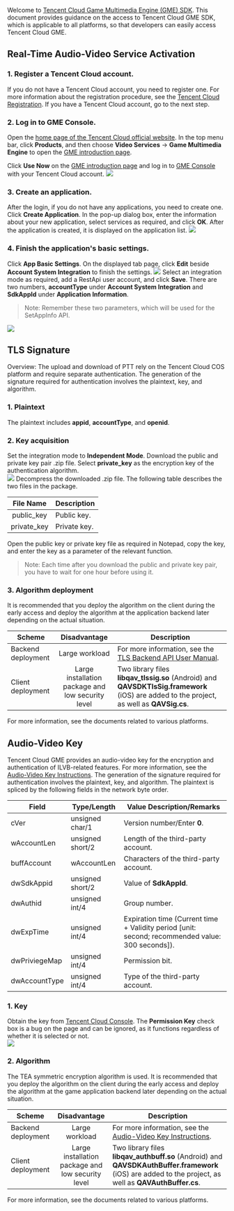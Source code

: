 Welcome to [Tencent Cloud Game Multimedia Engine (GME) SDK](https://cloud.tencent.com/product/tmg?idx=1). This document provides guidance on the access to Tencent Cloud GME SDK, which is applicable to all platforms, so that developers can easily access Tencent Cloud GME.

## Real-Time Audio-Video Service Activation
### 1. Register a Tencent Cloud account.
If you do not have a Tencent Cloud account, you need to register one. For more information about the registration procedure, see the [Tencent Cloud Registration](https://cloud.tencent.com/document/product/378/9603).
If you have a Tencent Cloud account, go to the next step.

### 2. Log in to GME Console.
Open the [home page of the Tencent Cloud official website](https://cloud.tencent.com/). In the top menu bar, click **Products**, and then choose **Video Services** -> **Game Multimedia Engine** to open the [GME introduction page](https://cloud.tencent.com/product/tmg?idx=1).  

Click **Use Now** on the [GME introduction page](https://cloud.tencent.com/product/tmg?idx=1) and log in to [GME Console](https://console.cloud.tencent.com/gme) with your Tencent Cloud account.
![](https://main.qcloudimg.com/raw/603f2694de75b31ab389ba9d3db9efd0.png)

### 3. Create an application.
After the login, if you do not have any applications, you need to create one. Click **Create Application**. In the pop-up dialog box, enter the information about your new application, select services as required, and click **OK**. After the application is created, it is displayed on the application list.
![](https://main.qcloudimg.com/raw/5f71f6d402a06d5303a77f3b63adc53e.png)

### 4. Finish the application's basic settings.
Click **App Basic Settings**. On the displayed tab page, click **Edit** beside **Account System Integration** to finish the settings.
![](https://main.qcloudimg.com/raw/fdcf7504a15a15cfebe9e558e28f9b46.png)
Select an integration mode as required, add a RestApi user account, and click **Save**.
There are two numbers, **accountType** under **Account System Integration** and **SdkAppId** under **Application Information**.
>Note: Remember these two parameters, which will be used for the SetAppInfo API.

![](https://main.qcloudimg.com/raw/2f25ace3d3307048258a160a1bc660ce.png)

## TLS Signature
Overview: The upload and download of PTT rely on the Tencent Cloud COS platform and require separate authentication. The generation of the signature required for authentication involves the plaintext, key, and algorithm.
### 1. Plaintext
The plaintext includes **appid**, **accountType**, and **openid**.

### 2. Key acquisition
Set the integration mode to **Independent Mode**. Download the public and private key pair .zip file. Select **private_key** as the encryption key of the authentication algorithm.  
![](https://main.qcloudimg.com/raw/ff81abec59251394e6ed42137a7df92e.png)
Decompress the downloaded .zip file. The following table describes the two files in the package. 

|File Name       |Description    |
| :-----------: | ------------- |
|public_key |Public key.|
|private_key |Private key.|


Open the public key or private key file as required in Notepad, copy the key, and enter the key as a parameter of the relevant function.
>Note: Each time after you download the public and private key pair, you have to wait for one hour before using it.

### 3. Algorithm deployment
It is recommended that you deploy the algorithm on the client during the early access and deploy the algorithm at the application backend later depending on the actual situation.

|Scheme       | Disadvantage        | Description |
| ------------- |:-------------:| ------------- |
| Backend deployment    		|Large workload 				|For more information, see the [TLS Backend API User Manual](https://cloud.tencent.com/document/product/269/1510#1-.E6.A6.82.E8.BF.B0).					|
| Client deployment      	| Large installation package and low security level  		|Two library files **libqav_tlssig.so** (Android) and **QAVSDKTlsSig.framework** (iOS) are added to the project, as well as **QAVSig.cs**. 	|  

For more information, see the documents related to various platforms.

## Audio-Video Key
Tencent Cloud GME provides an audio-video key for the encryption and authentication of ILVB-related features. For more information, see the [Audio-Video Key Instructions](https://cloud.tencent.com/document/product/268/11240).
The generation of the signature required for authentication involves the plaintext, key, and algorithm.
The plaintext is spliced by the following fields in the network byte order.

|Field    		| Type/Length			| Value Description/Remarks|
| ---------------- |------------------- |--------------|
| cVer 				|unsigned char/1 	|Version number/Enter **0**.|
| wAccountLen 		|unsigned short/2 	|Length of the third-party account.	|
| buffAccount 		|wAccountLen 		|Characters of the third-party account.	|
| dwSdkAppid 		|unsigned short/2 	|Value of **SdkAppId**.				|
| dwAuthid 			|unsigned int/4 		|Group number.				|
| dwExpTime 		|unsigned int/4 		|Expiration time (Current time + Validity period [unit: second; recommended value: 300 seconds]).|
| dwPriviegeMap 	|unsigned int/4 		|Permission bit.					|
| dwAccountType 	|unsigned int/4 		|Type of the third-party account.			|


### 1. Key
Obtain the key from [Tencent Cloud Console](https://console.cloud.tencent.com/ilvb?show=2). The **Permission Key** check box is a bug on the page and can be ignored, as it functions regardless of whether it is selected or not.  
![](https://main.qcloudimg.com/raw/3484d992b06830c504fa3267009aaef8.png)

### 2. Algorithm
The TEA symmetric encryption algorithm is used.
It is recommended that you deploy the algorithm on the client during the early access and deploy the algorithm at the game application backend later depending on the actual situation.

|Scheme       		| Disadvantage        				| Description 																															|
| ------------- |:-------------:| ------------- 
| Backend deployment     		|Large workload 				|For more information, see the [Audio-Video Key Instructions](https://cloud.tencent.com/document/product/268/11240).													|
| Client deployment      	| Large installation package and low security level  		|Two library files **libqav_authbuff.so** (Android) and **QAVSDKAuthBuffer.framework** (iOS) are added to the project, as well as **QAVAuthBuffer.cs**. 	|  

For more information, see the documents related to various platforms.
